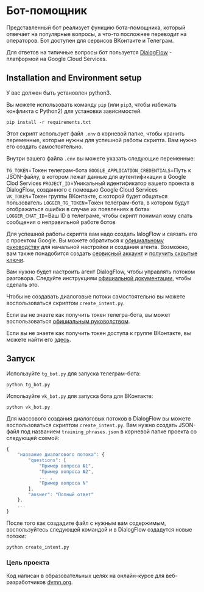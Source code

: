 # Бот-помощник

Представленный бот реализует функцию бота-помощника, который отвечает на популярные вопросы, а что-то посложнее переводит на операторов. Бот доступен для сервисов ВКонтакте и Телеграм.

Для ответов на типичные вопросы бот пользуется [DialogFlow](https://cloud.google.com/dialogflow/docs) - платформой на Google Cloud Services.

## Installation and Environment setup

У вас должен быть установлен python3.

Вы можете использовать команду `pip` (или `pip3`, чтобы избежать конфликта с Python2) для установки зависимостей.
```
pip install -r requirements.txt
```

Этот скрипт использует файл `.env` в корневой папке, чтобы хранить переменные, которые нужны для успешной работы скрипта. Вам нужно его создать самостоятельно.

Внутри вашего файла `.env` вы можете указать следующие переменные:

`TG_TOKEN`=Токен телеграм-бота
`GOOGLE_APPLICATION_CREDENTIALS`=Путь к JSON-файлу, в котором лежат данные для аутентификации в Google Clod Services
`PROJECT_ID`=Уникальный идентификатор вашего проекта в DialogFlow, созданного с помощью Google Cloud Services
`VK_TOKEN`=Токен группы ВКонтакте, с которой будет общаться пользователь
`LOGGER_TG_TOKEN`=Токен телеграм-бота, в котором будут отображаться ошибки в случае их появлениях в ботах
`LOGGER_CHAT_ID`=Ваш ID в телеграме, чтобы скрипт понимал кому слать сообщения о неправильной работе ботов

Для успешной работы скрипта вам надо создать IalogFlow и связать его с проектом Google. Вы можете обратиться к [официальному руководству](https://cloud.google.com/dialogflow/es/docs/quick/setup) для начальной настройки и создания агента. Возможно, вам также понадобится создать [сервисный аккаунт](https://cloud.google.com/dialogflow/es/docs/quick/setup#sa-create) и [получить скрытые ключи](https://cloud.google.com/dialogflow/es/docs/quick/setup#auth-env).

Вам нужно будет настроить агент DialogFlow, чтобы управлять потоком разговора. Следуйте инструкциям [официальной документации](https://cloud.google.com/dialogflow/es/docs/quick/build-agent), чтобы сделать это.

Чтобы не создавать диалоговые потоки самостоятельно вы можете воспользоваться скриптом `create_intent.py`.

Если вы не знаете как получить токен телегра-бота, вы может воспользоваться [официальным руководством](https://core.telegram.org/bots#3-how-do-i-create-a-bot).

Если вы не знаете как получить токен доступа к группе ВКонтакте, вы можете найти его [здесь](https://dev.vk.com/api/community-messages/getting-started#Получение%20ключа%20доступа%20в%20настройках%20сообщества).

## Запуск

Используйте `tg_bot.py` для запуска телеграм-бота:

```
python tg_bot.py 
```

Используйте `vk_bot.py` для запуска бота для ВКонтакте:

```
python vk_bot.py 
```

Для массового создания диалоговых потоков в DialogFlow вы можете воспользоваться скриптом `create_intent.py`. Вам нужно создать JSON-файл под названием `training_phrases.json` в корневой папке проекта со следующей схемой:

```JavaScript
{
    "название диалогового потока": {
        "questions": [
            "Пример вопроса №1",
            "Пример вопроса №2",
            ... ,
            "Пример вопроса N"
        ],
        "answer": "Полный ответ"
    },
    ...
}
```

После того как создадите файл с нужным вам содержимым, воспользуйтесь следующей командой и в DialogFlow оздадутся новые потоки:

```
python create_intent.py
```

### Цель проекта

Код написан в образовательных целях на онлайн-курсе для веб-разработчиков [dvmn.org](https://dvmn.org/).